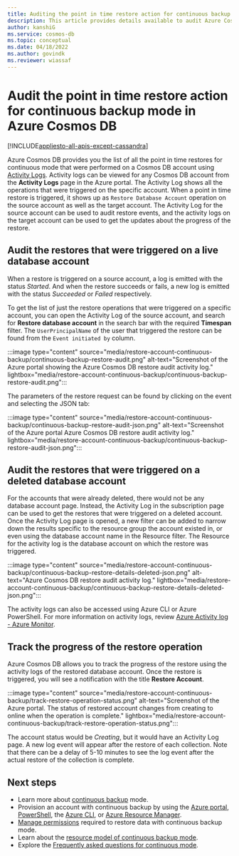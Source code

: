 ```yaml
---
title: Auditing the point in time restore action for continuous backup mode in Azure Cosmos DB
description: This article provides details available to audit Azure Cosmos DB's point in time restore feature in continuous backup mode.
author: kanshiG
ms.service: cosmos-db
ms.topic: conceptual
ms.date: 04/18/2022
ms.author: govindk
ms.reviewer: wiassaf
---
```


# Audit the point in time restore action for continuous backup mode in Azure Cosmos DB
[!INCLUDE[appliesto-all-apis-except-cassandra](includes/appliesto-all-apis-except-cassandra.md)]

Azure Cosmos DB provides you the list of all the point in time restores for continuous mode that were performed on a Cosmos DB account using [Activity Logs](../azure-monitor/essentials/activity-log.md). Activity logs can be viewed for any Cosmos DB account from the **Activity Logs** page in the Azure portal. The Activity Log shows all the operations that were triggered on the specific account. When a point in time restore is triggered, it shows up as `Restore Database Account` operation on the source account as well as the target account. The Activity Log for the source account can be used to audit restore events, and the activity logs on the target account can be used to get the updates about the progress of the restore. 

## Audit the restores that were triggered on a live database account

When a restore is triggered on a source account, a log is emitted with the status *Started*. And when the restore succeeds or fails, a new log is emitted with the status *Succeeded* or *Failed* respectively.  

To get the list of just the restore operations that were triggered on a specific account, you can open the Activity Log of the source account, and search for **Restore database account** in the search bar with the required **Timespan** filter. The `UserPrincipalName` of the user that triggered the restore can be found from the `Event initiated by` column. 

:::image type="content" source="media/restore-account-continuous-backup/continuous-backup-restore-audit.png" alt-text="Screenshot of the Azure portal showing the Azure Cosmos DB restore audit activity log." lightbox="media/restore-account-continuous-backup/continuous-backup-restore-audit.png":::

The parameters of the restore request can be found by clicking on the event and selecting the JSON tab: 

:::image type="content" source="media/restore-account-continuous-backup/continuous-backup-restore-audit-json.png" alt-text="Screenshot of the Azure portal Azure Cosmos DB restore audit activity log." lightbox="media/restore-account-continuous-backup/continuous-backup-restore-audit-json.png":::

## Audit the restores that were triggered on a deleted database account

For the accounts that were already deleted, there would not be any database account page. Instead, the Activity Log in the subscription page can be used to get the restores that were triggered on a deleted account. Once the Activity Log page is opened, a new filter can be added to narrow down the results specific to the resource group the account existed in, or even using the database account name in the Resource filter. The Resource for the activity log is the database account on which the restore was triggered. 

:::image type="content" source="media/restore-account-continuous-backup/continuous-backup-restore-details-deleted-json.png" alt-text="Azure Cosmos DB restore audit activity log." lightbox="media/restore-account-continuous-backup/continuous-backup-restore-details-deleted-json.png":::

The activity logs can also be accessed using Azure CLI or Azure PowerShell. For more information on activity logs, review [Azure Activity log - Azure Monitor](../azure-monitor/essentials/activity-log.md).

## Track the progress of the restore operation 

Azure Cosmos DB allows you to track the progress of the restore using the activity logs of the restored database account. Once the restore is triggered, you will see a notification with the title **Restore Account**.

:::image type="content" source="media/restore-account-continuous-backup/track-restore-operation-status.png" alt-text="Screenshot of the Azure portal. The status of restored account changes from creating to online when the operation is complete." lightbox="media/restore-account-continuous-backup/track-restore-operation-status.png":::

The account status would be *Creating*, but it would have an Activity Log page. A new log event will appear after the restore of each collection. Note that there can be a delay of 5-10 minutes to see the log event after the actual restore of the collection is complete. 

  ## Next steps
  
  * Learn more about [continuous backup](continuous-backup-restore-introduction.md) mode.
  * Provision an account with continuous backup by using the [Azure portal](provision-account-continuous-backup.md#provision-portal), [PowerShell](provision-account-continuous-backup.md#provision-powershell), the [Azure CLI](provision-account-continuous-backup.md#provision-cli), or [Azure Resource Manager](provision-account-continuous-backup.md#provision-arm-template).
  * [Manage permissions](continuous-backup-restore-permissions.md) required to restore data with continuous backup mode.
  * Learn about the [resource model of continuous backup mode](continuous-backup-restore-resource-model.md).
  * Explore the [Frequently asked questions for continuous mode](continuous-backup-restore-frequently-asked-questions.yml).